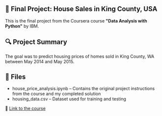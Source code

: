 ## 📝 Final Project: House Sales in King County, USA
This is the final project from the Coursera course **"Data Analysis with Python"** by IBM.

## 🔍 Project Summary
The goal was to predict housing prices of homes sold in King County, WA between May 2014 and May 2015.

## 📁 Files
- house_price_analysis.ipynb – Contains the original project instructions from the course and my completed solution
- housing_data.csv – Dataset used for training and testing

🔗 [Link to the course](https://www.coursera.org/learn/data-analysis-with-python)
